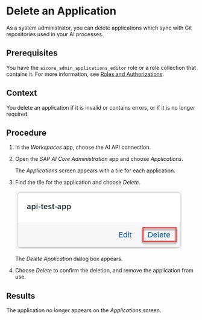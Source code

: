 <!-- loiod503fb014bba4a3bbd17e96b8da1bb59 -->

# Delete an Application

As a system administrator, you can delete applications which sync with Git repositories used in your AI processes.



<a name="loiod503fb014bba4a3bbd17e96b8da1bb59__prereq_zxh_bpc_rob"/>

## Prerequisites

You have the `aicore_admin_applications_editor` role or a role collection that contains it. For more information, see [Roles and Authorizations](roles-and-authorizations-4ef8499.md).



## Context

You delete an application if it is invalid or contains errors, or if it is no longer required.



## Procedure

1.  In the *Workspaces* app, choose the AI API connection.

2.  Open the *SAP AI Core Administration* app and choose *Applications*.

    The *Applications* screen appears with a tile for each application.

3.  Find the tile for the application and choose *Delete*.

    ![Application tile with Delete option highlighted.](images/Image_AIL_delete_app_63c4ef3.png)

    The *Delete Application* dialog box appears.

4.  Choose *Delete* to confirm the deletion, and remove the application from use.




<a name="loiod503fb014bba4a3bbd17e96b8da1bb59__result_gab_yr4_asb"/>

## Results

The application no longer appears on the *Applications* screen.

